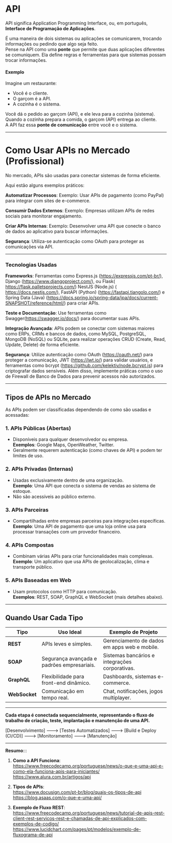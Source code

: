 
# API

API significa Application Programming Interface, ou, em português, **Interface de Programação de Aplicações**. 

É uma maneira de dois sistemas ou aplicações se comunicarem, trocando informações ou pedindo que algo seja feito.  
Pense na API como uma **ponte** que permite que duas aplicações diferentes se comuniquem. Ela define regras e ferramentas para que sistemas possam trocar informações.

#### **Exemplo**  
Imagine um restaurante:  
- Você é o cliente.  
- O garçom é a API.  
- A cozinha é o sistema.  

Você dá o pedido ao garçom (API), e ele leva para a cozinha (sistema). Quando a cozinha prepara a comida, o garçom (API) entrega ao cliente.  
A API faz essa **ponte de comunicação** entre você e o sistema.

---
 # **Como Usar APIs no Mercado (Profissional)**

No mercado, APIs são usadas para conectar sistemas de forma eficiente. 

Aqui estão alguns exemplos práticos:

**Automatizar Processos**: Exemplo: Usar APIs de pagamento (como PayPal) para integrar com sites de e-commerce.

**Consumir Dados Externos**: Exemplo: Empresas utilizam APIs de redes sociais para monitorar engajamento.

**Criar APIs Internas**: Exemplo: Desenvolver uma API que conecte o banco de dados ao aplicativo para buscar informações.

**Segurança**: Utiliza-se autenticação como OAuth para proteger as comunicações via API.

---
  
 ### **Tecnologias Usadas**

**Frameworks**: Ferramentas como Express.js (https://expressjs.com/pt-br/), Django (https://www.djangoproject.com/), ou Flask( https://flask.palletsprojects.com/) NestJS (Node.js) ( https://docs.nestjs.com/), FastAPI (Python) (https://fastapi.tiangolo.com/) e Spring Data (Java) (https://docs.spring.io/spring-data/jpa/docs/current-SNAPSHOT/reference/html/) para criar APIs.
  
**Teste e Documentação**: Use ferramentas como Swagger(https://swagger.io/docs/) para documentar suas APIs.
  
**Integração Avançada**: APIs podem se conectar com sistemas maiores como ERPs, CRMs e bancos de dados, como MySQL, PostgreSQL, MongoDB (NoSQL) ou SQLite, para realizar operações CRUD (Create, Read, Update, Delete) de forma eficiente.

**Segurança**: Utilize autenticação como OAuth (https://oauth.net/) para proteger a comunicação, JWT (https://jwt.io/) para validar usuários, e ferramentas como bcrypt (https://github.com/kelektiv/node.bcrypt.js) para criptografar dados sensíveis. Além disso, implemente práticas como o uso de Firewall de Banco de Dados para prevenir acessos não autorizados.

---

## **Tipos de APIs no Mercado**
As APIs podem ser classificadas dependendo de como são usadas e acessadas:

### **1. APIs Públicas (Abertas)**  
- Disponíveis para qualquer desenvolvedor ou empresa.  
  **Exemplos**: Google Maps, OpenWeather, Twitter.  
- Geralmente requerem autenticação (como chaves de API) e podem ter limites de uso.

### **2. APIs Privadas (Internas)**  
- Usadas exclusivamente dentro de uma organização.  
  **Exemplo**: Uma API que conecta o sistema de vendas ao sistema de estoque.  
- Não são acessíveis ao público externo.

### **3. APIs Parceiras**  
- Compartilhadas entre empresas parceiras para integrações específicas.  
  **Exemplo**: Uma API de pagamento que uma loja online usa para processar transações com um provedor financeiro.

### **4. APIs Compostas**  
- Combinam várias APIs para criar funcionalidades mais complexas.  
  **Exemplo**: Um aplicativo que usa APIs de geolocalização, clima e transporte público.

### **5. APIs Baseadas em Web**  
- Usam protocolos como HTTP para comunicação.  
  **Exemplos**: REST, SOAP, GraphQL e WebSocket (mais detalhes abaixo).

---
## **Quando Usar Cada Tipo**

| **Tipo**     | **Uso Ideal**                                               | **Exemplo de Projeto**                            |
|--------------|-------------------------------------------------------------|--------------------------------------------------|
| **REST**     | APIs leves e simples.                                        | Gerenciamento de dados em apps web e mobile.     |
| **SOAP**     | Segurança avançada e padrões empresariais.                   | Sistemas bancários e integrações corporativas.   |
| **GraphQL**  | Flexibilidade para front-end dinâmico.                       | Dashboards, sistemas e-commerce.                |
| **WebSocket**| Comunicação em tempo real.                                   | Chat, notificações, jogos multiplayer.          |

---

**Cada etapa é conectada sequencialmente, representando o fluxo de trabalho de criação, teste, implantação e manutenção de uma API.**

[Desenvolvimento] ---> [Testes Automatizados] ---> [Build e Deploy (CI/CD)] ---> [Monitoramento] ---> [Manutenção]

---
**Resumo**:::
1. **Como a API Funciona**:  
https://www.freecodecamp.org/portuguese/news/o-que-e-uma-api-e-como-ela-funciona-apis-para-iniciantes/
https://www.alura.com.br/artigos/api

3. **Tipos de APIs**:  
https://www.docusign.com/pt-br/blog/quais-os-tipos-de-api
https://blog.asaas.com/o-que-e-uma-api/

5. **Exemplo de Fluxo REST**:  
https://www.freecodecamp.org/portuguese/news/tutorial-de-apis-rest-client-rest-servicos-rest-e-chamadas-de-api-explicados-com-exemplos-de-codigo/
https://www.lucidchart.com/pages/pt/modelos/exemplo-de-fluxograma-de-api




